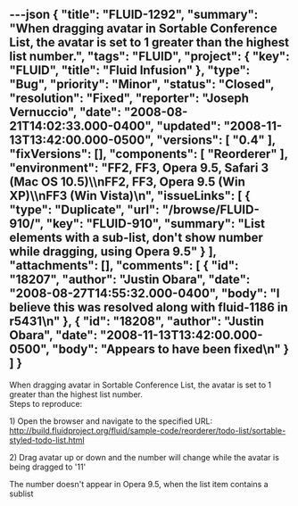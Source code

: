 ---json
{
  "title": "FLUID-1292",
  "summary": "When dragging avatar in Sortable Conference List, the avatar is set to 1 greater than the highest list number.",
  "tags": "FLUID",
  "project": {
    "key": "FLUID",
    "title": "Fluid Infusion"
  },
  "type": "Bug",
  "priority": "Minor",
  "status": "Closed",
  "resolution": "Fixed",
  "reporter": "Joseph Vernuccio",
  "date": "2008-08-21T14:02:33.000-0400",
  "updated": "2008-11-13T13:42:00.000-0500",
  "versions": [
    "0.4"
  ],
  "fixVersions": [],
  "components": [
    "Reorderer"
  ],
  "environment": "FF2, FF3, Opera 9.5, Safari 3 (Mac OS 10.5)\\\nFF2, FF3, Opera 9.5 (Win XP)\\\nFF3 (Win Vista)\n",
  "issueLinks": [
    {
      "type": "Duplicate",
      "url": "/browse/FLUID-910/",
      "key": "FLUID-910",
      "summary": "List elements with a sub-list, don't show number while dragging, using Opera 9.5"
    }
  ],
  "attachments": [],
  "comments": [
    {
      "id": "18207",
      "author": "Justin Obara",
      "date": "2008-08-27T14:55:32.000-0400",
      "body": "I believe this was resolved along with fluid-1186 in r5431\n"
    },
    {
      "id": "18208",
      "author": "Justin Obara",
      "date": "2008-11-13T13:42:00.000-0500",
      "body": "Appears to have been fixed\n"
    }
  ]
}
---
When dragging avatar in Sortable Conference List, the avatar is set to 1 greater than the highest list number. \
Steps to reproduce:&#x20;

1\) Open the browser and navigate to the specified URL: \
<http://build.fluidproject.org/fluid/sample-code/reorderer/todo-list/sortable-styled-todo-list.html>

2\) Drag avatar up or down and the number will change while the avatar is being dragged to '11' &#x20;

The number doesn't appear in Opera 9.5, when the list item contains a sublist

        